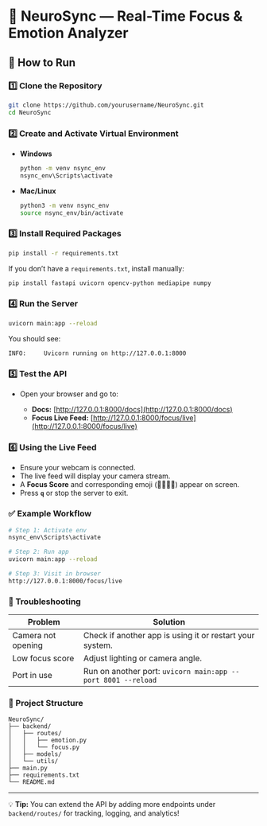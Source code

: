 # 🧠 NeuroSync — Real-Time Focus & Emotion Analyzer

## 🚀 How to Run

### 1️⃣ Clone the Repository

```bash
git clone https://github.com/yourusername/NeuroSync.git
cd NeuroSync
```

### 2️⃣ Create and Activate Virtual Environment

* **Windows**

  ```bash
  python -m venv nsync_env
  nsync_env\Scripts\activate
  ```
* **Mac/Linux**

  ```bash
  python3 -m venv nsync_env
  source nsync_env/bin/activate
  ```

### 3️⃣ Install Required Packages

```bash
pip install -r requirements.txt
```

If you don’t have a `requirements.txt`, install manually:

```bash
pip install fastapi uvicorn opencv-python mediapipe numpy
```

### 4️⃣ Run the Server

```bash
uvicorn main:app --reload
```

You should see:

```
INFO:     Uvicorn running on http://127.0.0.1:8000
```

### 5️⃣ Test the API

* Open your browser and go to:

  * **Docs:** [http://127.0.0.1:8000/docs](http://127.0.0.1:8000/docs)
  * **Focus Live Feed:** [http://127.0.0.1:8000/focus/live](http://127.0.0.1:8000/focus/live)

### 6️⃣ Using the Live Feed

* Ensure your webcam is connected.
* The live feed will display your camera stream.
* A **Focus Score** and corresponding emoji (🧠🙂😐😴) appear on screen.
* Press **`q`** or stop the server to exit.

### ✅ Example Workflow

```bash
# Step 1: Activate env
nsync_env\Scripts\activate

# Step 2: Run app
uvicorn main:app --reload

# Step 3: Visit in browser
http://127.0.0.1:8000/focus/live
```

### 🧩 Troubleshooting

| Problem            | Solution                                                     |
| ------------------ | ------------------------------------------------------------ |
| Camera not opening | Check if another app is using it or restart your system.     |
| Low focus score    | Adjust lighting or camera angle.                             |
| Port in use        | Run on another port: `uvicorn main:app --port 8001 --reload` |

### 🧠 Project Structure

```
NeuroSync/
├── backend/
│   ├── routes/
│   │   ├── emotion.py
│   │   └── focus.py
│   ├── models/
│   └── utils/
├── main.py
├── requirements.txt
└── README.md
```

---

💡 **Tip:** You can extend the API by adding more endpoints under `backend/routes/` for tracking, logging, and analytics!
